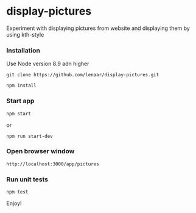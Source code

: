 # display-pictures
Experiment with displaying pictures from website and displaying them by using kth-style


### Installation
Use Node version 8.9 adn higher
```
git clone https://github.com/lenaar/display-pictures.git

npm install
```

### Start app


```
npm start
```
or
```
npm run start-dev
```

### Open browser window 

```
http://localhost:3000/app/pictures
```

### Run unit tests
```
npm test
```
Enjoy!
